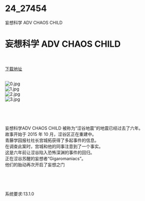 # 24_27454
妄想科学 ADV CHAOS CHILD
# 妄想科学 ADV CHAOS CHILD
 <br/></br>
[下载地址](https://www.switch520.cc/article/27454 "下载地址")
<br/></br>

<p><img title="0.jpg" src="https://www.switch520.cc/muke_img/2022_02_24_2d17eeb0a32ac.jpg" alt="0.jpg"><br>
<img title="1.jpg" src="https://www.switch520.cc/muke_img/2022_02_24_f91645e2e7428.jpg" alt="1.jpg"><br>
<img title="2.jpg" src="https://www.switch520.cc/muke_img/2022_02_24_5b89de0237ed3.jpg" alt="2.jpg"><br>
<img title="3.jpg" src="https://www.switch520.cc/muke_img/2022_02_24_06805d523d8dc.jpg" alt="3.jpg"></p>
<p>&nbsp;</p>
<p>&nbsp;</p>
<p>妄想科学ADV CHAOS CHILD 被称为“涩谷地震”的地震已经过去了六年。<br>
故事开始于 2015 年 10 月，涩谷区正在重建中。<br>
青藤学园报社社长宫城拓获得了多起事件的信息。<br>
在调查此案时，宫城和他的同事注意到了一个事实。<br>
这是六年前让涩谷陷入恐怖深渊的事件的回归。<br>
正在涩谷苏醒的妄想者“Gigaromaniacs”。<br>
他们的胎动再次开启了妄想之门</p>
<p>&nbsp;</p>
<p>&nbsp;</p>
<p>系统要求:13.1.0</p>



